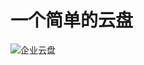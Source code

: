# 一个简单的云盘

![企业云盘](https://pymjl.oss-cn-shanghai.aliyuncs.com/picgo/%E4%BC%81%E4%B8%9A%E4%BA%91%E7%9B%98.png)